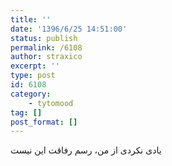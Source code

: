 ```yaml
---
title: ''
date: '1396/6/25 14:51:00'
status: publish
permalink: /6108
author: straxico
excerpt: ''
type: post
id: 6108
category:
    - tytomood
tag: []
post_format: []
---
```

‏یادی نکردی از من، رسم رفاقت این نیست